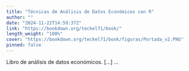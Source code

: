 ```yaml
---
title: "Técnicas de Análisis de Datos Económicos con R"
author: ""
date: "2024-11-22T14:59:37Z"
link: "https://bookdown.org/teckel71/book/"
length_weight: "100%"
cover: "https://bookdown.org/teckel71/book/figuras/Portada_v2.PNG"
pinned: false
---
```


Libro de análisis de datos económicos. [...] ...
